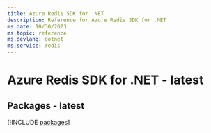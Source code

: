 ```yaml
---
title: Azure Redis SDK for .NET
description: Reference for Azure Redis SDK for .NET
ms.date: 10/30/2023
ms.topic: reference
ms.devlang: dotnet
ms.service: redis
---
```

# Azure Redis SDK for .NET - latest
## Packages - latest
[!INCLUDE [packages](redis-index.md)]